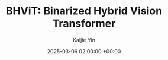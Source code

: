 ---
layout: post
title:  "BHViT: Binarized Hybrid Vision Transformer"
date:   2025-03-06 02:00:00 +00:00
image: /images/bhvit.jpg
categories: research
author: "Kaijie Yin"
authors: "Tian Gao, Zhiyuan Zhang, Yu Zhang, Huajun Liu, <strong>Kaijie Yin</strong>, Chengzhong Xu, Hui Kong"
venue: "CVPR 2025"
arxiv: https://arxiv.org/pdf/2503.02394
code: https://github.com/IMRL/BHViT
---